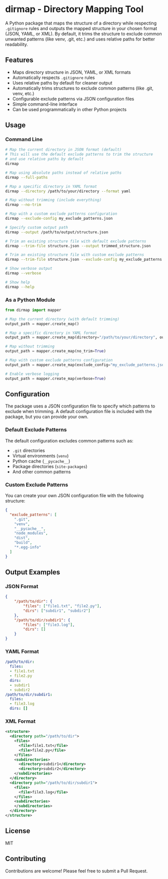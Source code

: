 # dirmap - Directory Mapping Tool

A Python package that maps the structure of a directory while respecting `.gitignore` rules and outputs the mapped structure in your chosen format (JSON, YAML, or XML). By default, it trims the structure to exclude common unwanted patterns (like venv, .git, etc.) and uses relative paths for better readability.


## Features

- Maps directory structure in JSON, YAML, or XML formats
- Automatically respects `.gitignore` rules
- Uses relative paths by default for cleaner output
- Automatically trims structures to exclude common patterns (like .git, venv, etc.)
- Configurable exclude patterns via JSON configuration files
- Simple command-line interface
- Can be used programmatically in other Python projects

## Usage

### Command Line

```bash
# Map the current directory in JSON format (default)
# This will use the default exclude patterns to trim the structure
# and use relative paths by default
dirmap

# Map using absolute paths instead of relative paths
dirmap --full-paths

# Map a specific directory in YAML format
dirmap --directory /path/to/your/directory --format yaml

# Map without trimming (include everything)
dirmap --no-trim

# Map with a custom exclude patterns configuration
dirmap --exclude-config my_exclude_patterns.json

# Specify custom output path
dirmap --output /path/to/output/structure.json

# Trim an existing structure file with default exclude patterns
dirmap --trim-file structure.json --output trimmed_structure.json

# Trim an existing structure file with custom exclude patterns
dirmap --trim-file structure.json --exclude-config my_exclude_patterns.json

# Show verbose output
dirmap --verbose

# Show help
dirmap --help
```

### As a Python Module

```python
from dirmap import mapper

# Map the current directory (with default trimming)
output_path = mapper.create_map()

# Map a specific directory in YAML format
output_path = mapper.create_map(directory="/path/to/your/directory", output_format="yaml")

# Map without trimming
output_path = mapper.create_map(no_trim=True)

# Map with custom exclude patterns configuration
output_path = mapper.create_map(exclude_config="my_exclude_patterns.json")

# Enable verbose logging
output_path = mapper.create_map(verbose=True)
```

## Configuration

The package uses a JSON configuration file to specify which patterns to exclude when trimming. A default configuration file is included with the package, but you can provide your own.

### Default Exclude Patterns

The default configuration excludes common patterns such as:
- `.git` directories
- Virtual environments (`venv`)
- Python cache (`__pycache__`)
- Package directories (`site-packages`)
- And other common patterns

### Custom Exclude Patterns

You can create your own JSON configuration file with the following structure:

```json
{
  "exclude_patterns": [
    ".git",
    "venv",
    "__pycache__",
    "node_modules",
    "dist",
    "build",
    "*.egg-info"
  ]
}
```

## Output Examples

### JSON Format

```json
{
    "/path/to/dir": {
        "files": ["file1.txt", "file2.py"],
        "dirs": ["subdir1", "subdir2"]
    },
    "/path/to/dir/subdir1": {
        "files": ["file3.log"],
        "dirs": []
    }
}
```

### YAML Format

```yaml
/path/to/dir:
  files:
  - file1.txt
  - file2.py
  dirs:
  - subdir1
  - subdir2
/path/to/dir/subdir1:
  files:
  - file3.log
  dirs: []
```

### XML Format

```xml
<structure>
  <directory path="/path/to/dir">
    <files>
      <file>file1.txt</file>
      <file>file2.py</file>
    </files>
    <subdirectories>
      <directory>subdir1</directory>
      <directory>subdir2</directory>
    </subdirectories>
  </directory>
  <directory path="/path/to/dir/subdir1">
    <files>
      <file>file3.log</file>
    </files>
    <subdirectories>
    </subdirectories>
  </directory>
</structure>
```

## License

MIT

## Contributing

Contributions are welcome! Please feel free to submit a Pull Request.